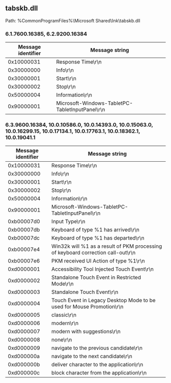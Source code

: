 ## tabskb.dll

Path: %CommonProgramFiles%\Microsoft Shared\Ink\tabskb.dll

### 6.1.7600.16385, 6.2.9200.16384

Message identifier | Message string
--- | ---
0x10000031 | Response Time\r\n
0x30000000 | Info\r\n
0x30000001 | Start\r\n
0x30000002 | Stop\r\n
0x50000004 | Information\r\n
0x90000001 | Microsoft-Windows-TabletPC-TabletInputPanel\r\n

### 6.3.9600.16384, 10.0.10586.0, 10.0.14393.0, 10.0.15063.0, 10.0.16299.15, 10.0.17134.1, 10.0.17763.1, 10.0.18362.1, 10.0.19041.1

Message identifier | Message string
--- | ---
0x10000031 | Response Time\r\n
0x30000000 | Info\r\n
0x30000001 | Start\r\n
0x30000002 | Stop\r\n
0x50000004 | Information\r\n
0x90000001 | Microsoft-Windows-TabletPC-TabletInputPanel\r\n
0xb00007d0 | Input Type\r\n
0xb00007db | Keyboard of type %1 has arrived\r\n
0xb00007dc | Keyboard of type %1 has departed\r\n
0xb00007e4 | Win32k will %1 as a result of PKM processing of keyboard correction call-out\r\n
0xb00007e6 | PKM received UI Action of type %1\r\n
0xd0000001 | Accessibility Tool Injected Touch Event\r\n
0xd0000002 | Standalone Touch Event in Restricted Mode\r\n
0xd0000003 | Standalone Touch Event\r\n
0xd0000004 | Touch Event in Legacy Desktop Mode to be used for Mouse Promotion\r\n
0xd0000005 | classic\r\n
0xd0000006 | modern\r\n
0xd0000007 | modern with suggestions\r\n
0xd0000008 | none\r\n
0xd0000009 | navigate to the previous candidate\r\n
0xd000000a | navigate to the next candidate\r\n
0xd000000b | deliver character to the application\r\n
0xd000000c | block character from the application\r\n
